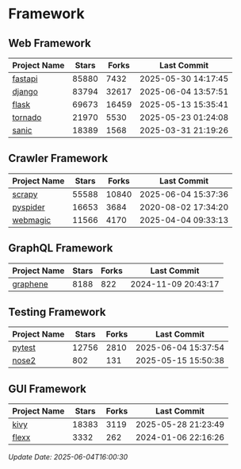 # Framework

## Web Framework
| Project Name | Stars | Forks | Last Commit |
| ------------ | ----- | ----- | ----------- |
| [fastapi](https://github.com/fastapi/fastapi) | 85880 | 7432 | 2025-05-30 14:17:45 |
| [django](https://github.com/django/django) | 83794 | 32617 | 2025-06-04 13:57:51 |
| [flask](https://github.com/pallets/flask) | 69673 | 16459 | 2025-05-13 15:35:41 |
| [tornado](https://github.com/tornadoweb/tornado) | 21970 | 5530 | 2025-05-23 01:24:08 |
| [sanic](https://github.com/sanic-org/sanic) | 18389 | 1568 | 2025-03-31 21:19:26 |

## Crawler Framework
| Project Name | Stars | Forks | Last Commit |
| ------------ | ----- | ----- | ----------- |
| [scrapy](https://github.com/scrapy/scrapy) | 55588 | 10840 | 2025-06-04 15:37:36 |
| [pyspider](https://github.com/binux/pyspider) | 16653 | 3684 | 2020-08-02 17:34:20 |
| [webmagic](https://github.com/code4craft/webmagic) | 11566 | 4170 | 2025-04-04 09:33:13 |

## GraphQL Framework
| Project Name | Stars | Forks | Last Commit |
| ------------ | ----- | ----- | ----------- |
| [graphene](https://github.com/graphql-python/graphene) | 8188 | 822 | 2024-11-09 20:43:17 |

## Testing Framework
| Project Name | Stars | Forks | Last Commit |
| ------------ | ----- | ----- | ----------- |
| [pytest](https://github.com/pytest-dev/pytest) | 12756 | 2810 | 2025-06-04 15:37:54 |
| [nose2](https://github.com/nose-devs/nose2) | 802 | 131 | 2025-05-15 15:50:38 |

## GUI Framework
| Project Name | Stars | Forks | Last Commit |
| ------------ | ----- | ----- | ----------- |
| [kivy](https://github.com/kivy/kivy) | 18383 | 3119 | 2025-05-28 21:23:49 |
| [flexx](https://github.com/flexxui/flexx) | 3332 | 262 | 2024-01-06 22:16:26 |

*Update Date: 2025-06-04T16:00:30*